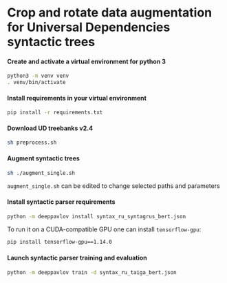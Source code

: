# Crop and rotate data augmentation for Universal Dependencies syntactic trees

#### Create and activate a virtual environment for python 3
```bash
python3 -m venv venv
. venv/bin/activate
```

#### Install requirements in your virtual environment
```bash
pip install -r requirements.txt
```

#### Download UD treebanks v2.4
```bash
sh preprocess.sh
```

#### Augment syntactic trees
```bash
sh ./augment_single.sh
```
`augment_single.sh` can be edited to change selected paths and parameters

#### Install syntactic parser requirements
```bash
python -m deeppavlov install syntax_ru_syntagrus_bert.json
```
To run it on a CUDA-compatible GPU one can install `tensorflow-gpu`:
```bash
pip install tensorflow-gpu==1.14.0
```

#### Launch syntactic parser training and evaluation
```bash
python -m deeppavlov train -d syntax_ru_taiga_bert.json
```